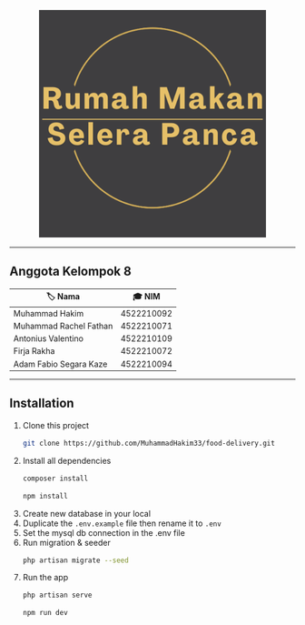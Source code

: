 <p align="center"><a href="#" target="_blank"><img src="desc/Logo RM. Selera Panca.png" width="400" alt="Logo Rumah Makan Selera Panca"></a></p>

---
## Anggota Kelompok 8

| 🏷️ **Nama**               | 🎓 **NIM**      |
|---------------------------|----------------|
| Muhammad Hakim           | 4522210092     |
| Muhammad Rachel Fathan   | 4522210071     |
| Antonius Valentino       | 4522210109     |
| Firja Rakha              | 4522210072     |
| Adam Fabio Segara Kaze   | 4522210094     |

---

## Installation

1. Clone this project
    ```sh
    git clone https://github.com/MuhammadHakim33/food-delivery.git
    ```
2. Install all dependencies
    ```sh
    composer install
    ```
    ```sh
    npm install
    ```
3. Create new database in your local
4. Duplicate the `.env.example` file then rename it to `.env`
5. Set the mysql db connection in the .env file
6. Run migration & seeder
    ```sh
    php artisan migrate --seed
    ```
7. Run the app
    ```sh
    php artisan serve
    ```
    ```sh
    npm run dev
    ```
